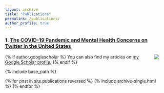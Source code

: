 ```yaml
---
layout: archive
title: "Publications"
permalink: /publications/
author_profile: true
---
```

### 1. [The COVID-19 Pandemic and Mental Health Concerns on Twitter in the United States](https://spj.sciencemag.org/journals/hds/2022/9758408/)
<img style="float: right;" src="mentalhealth.jpg">

{% if author.googlescholar %}
  You can also find my articles on <u><a href="{{author.googlescholar}}">my Google Scholar profile</a>.</u>
{% endif %}

{% include base_path %}

{% for post in site.publications reversed %}
  {% include archive-single.html %}
{% endfor %}
